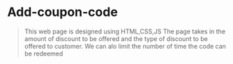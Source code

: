 # Add-coupon-code
>This web page is designed using HTML,CSS,JS
>The page takes in the amount of discount to be offered and the type of discount to be offered to customer.
>We can alo limit the number of time the code can be redeemed
